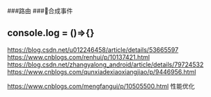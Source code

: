 ###路由
###合成事件
## console.log = ()=>{}
https://blog.csdn.net/u012246458/article/details/53665597
https://www.cnblogs.com/renhui/p/10137421.html
https://blog.csdn.net/zhangyalong_android/article/details/79724532
https://www.cnblogs.com/qunxiadexiaoxiangjiao/p/9446956.html

https://www.cnblogs.com/mengfangui/p/10505500.html 性能优化